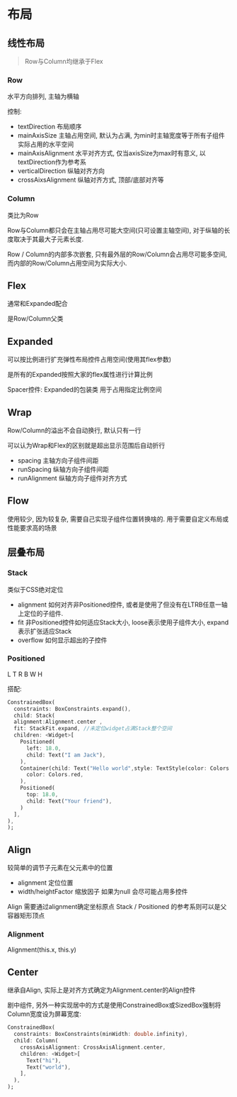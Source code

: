# 布局

## 线性布局

> Row与Column均继承于Flex

### Row

水平方向排列, 主轴为横轴

控制:

- textDirection 布局顺序
- mainAxisSize 主轴占用空间, 默认为占满, 为min时主轴宽度等于所有子组件实际占用的水平空间
- mainAxisAlignment 水平对齐方式, 仅当axisSize为max时有意义, 以textDirection作为参考系
- verticalDirection 纵轴对齐方向
- crossAixsAlignment 纵轴对齐方式, 顶部/底部对齐等

### Column

类比为Row

Row与Column都只会在主轴占用尽可能大空间(只可设置主轴空间), 对于纵轴的长度取决于其最大子元素长度.

Row / Column的内部多次嵌套, 只有最外层的Row/Column会占用尽可能多空间, 而内部的Row/Column占用空间为实际大小.

## Flex

通常和Expanded配合

是Row/Column父类

## Expanded

可以按比例进行扩充弹性布局控件占用空间(使用其flex参数)

是所有的Expanded按照大家的flex属性进行计算比例

Spacer控件: Expanded的包装类 用于占用指定比例空间

## Wrap

Row/Column的溢出不会自动换行, 默认只有一行

可以认为Wrap和Flex的区别就是超出显示范围后自动折行

- spacing 主轴方向子组件间距
- runSpacing 纵轴方向子组件间距
- runAlignment 纵轴方向子组件对齐方式

## Flow

使用较少, 因为较复杂, 需要自己实现子组件位置转换啥的.
用于需要自定义布局或性能要求高的场景

## 层叠布局

### Stack

类似于CSS绝对定位

- alignment 如何对齐非Positioned控件, 或者是使用了但没有在LTRB任意一轴上定位的子组件.
- fit 非Positioned控件如何适应Stack大小, loose表示使用子组件大小, expand表示扩张适应Stack
- overflow 如何显示超出的子控件

### Positioned

L T R B W H

搭配:

```dart
ConstrainedBox(
  constraints: BoxConstraints.expand(),
  child: Stack(
  alignment:Alignment.center ,
  fit: StackFit.expand, //未定位widget占满Stack整个空间
  children: <Widget>[
    Positioned(
      left: 18.0,
      child: Text("I am Jack"),
    ),
    Container(child: Text("Hello world",style: TextStyle(color: Colors.white)),
      color: Colors.red,
    ),
    Positioned(
      top: 18.0,
      child: Text("Your friend"),
    )
  ],
),
);
```

## Align

较简单的调节子元素在父元素中的位置

- alignment 定位位置
- width/heightFactor 缩放因子 如果为null 会尽可能占用多控件

Align 需要通过alignment确定坐标原点
Stack / Positioned 的参考系则可以是父容器矩形顶点

### Alignment

Alignment(this.x, this.y)

## Center

继承自Align, 实际上是对齐方式确定为Alignment.center的Align控件

剧中组件, 另外一种实现居中的方式是使用ConstrainedBox或SizedBox强制将Column宽度设为屏幕宽度:

```dart
ConstrainedBox(
  constraints: BoxConstraints(minWidth: double.infinity),
  child: Column(
    crossAxisAlignment: CrossAxisAlignment.center,
    children: <Widget>[
      Text("hi"),
      Text("world"),
    ],
  ),
);
```

